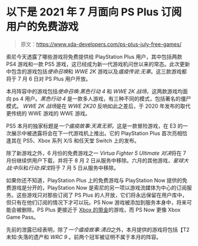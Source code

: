 # 以下是 2021 年 7 月面向 PS Plus 订阅用户的免费游戏

> 原文：<https://www.xda-developers.com/ps-plus-july-free-games/>

索尼今天透露了哪些游戏将免费提供给 PlayStation Plus 用户，其中包括两款 PS4 游戏和一款 PS5 游戏，这已经成为新一代游戏机问世以来的常态。此次更新中包含的游戏包括*使命召唤*和 *WWE 2K* 游戏以及*瘟疫传说:无辜*。这三款游戏都将于 7 月 6 日对 PS Plus 用户开放。

本月阵容中的游戏包括*使命召唤:黑色行动 4* 和 *WWE 2K 战场*，这两款游戏均面向 ps 4 用户。*黑色行动 4* 是一款多人游戏，有三种不同的模式，包括著名的僵尸模式。 *WWE 2K 战场*是在 *WWE 2K20* 反响如此之差后，于 2020 年发布的取代更传统的 WWE 游戏的 WWE 游戏。

PS5 本月的独家标题是*一个瘟疫故事:天真无邪*，这是一款冒险游戏，在 E3 的一次展示中被透露将会在下一代游戏机上推出。它的 PlayStation Plus 首次亮相恰逢其在 PS5、Xbox 系列 X/S 和任天堂 Switch 上的发布。

除了新游戏之外，6 月份的免费游戏之一 *Virtua Fighter 5 Ultimate 对决*将在 7 月份继续供用户下载，并将于 8 月 2 日从服务中移除。六月的其他游戏，*星球大战:中队*和*行动:探戈*将于 7 月 5 日从服务中移除。

如果你还不知道，PlayStation Plus 上的免费游戏与 PlayStation Now 提供的免费游戏是分开的，PlayStation Now 是索尼的另一项以游戏流媒体为中心的订阅服务。这些游戏只对那些订阅了 PS Plus 的人开放，它们将永远保留在用户库中，但只有在他们订阅的情况下才可以玩。PS Now 游戏被添加到服务本身中，将来可能会被删除。PS Plus 更接近于 [Xbox 的带金](https://www.xda-developers.com/xbox-live-gold-free-games-july-2021/)的游戏，而 PS Now 更像 Xbox Game Pass。

先前的泄露已经表明，除了*一个瘟疫故事:清白*之外，本月提供的游戏将包括【T2 未知:失落的遗产和 *WRC 9* 。前两个冠军被证明不属于本月的阵容。